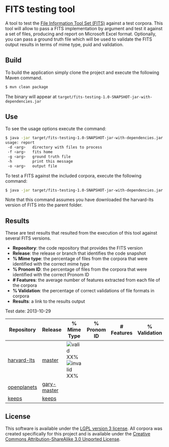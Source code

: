 FITS testing tool
======================

A tool to test the [File Information Tool Set (FITS)](https://code.google.com/p/fits/) against a test corpora.
This tool will allow to pass a FITS implementation by argument and test it against a set of files, producing and report on Microsoft Excel format. Optionally, you can pass a ground truth file which will be used to validate the FITS output results in terms of mime type, puid and validation.

## Build

To build the application simply clone the project and execute the following Maven command.

```bash
$ mvn clean package
```
The binary will appear at `target/fits-testing-1.0-SNAPSHOT-jar-with-dependencies.jar`

## Use

To see the usage options execute the command:

```bash
$ java -jar target/fits-testing-1.0-SNAPSHOT-jar-with-dependencies.jar -h
usage: report
 -d <arg>   directory with files to process
 -f <arg>   fits home
 -g <arg>   ground truth file
 -h         print this message
 -o <arg>   output file
```

To test a FITS against the included corpora, execute the following command:

```bash
$ java -jar target/fits-testing-1.0-SNAPSHOT-jar-with-dependencies.jar -d corpora/files/ -f ../fits-harvard-lts/ -g corpora/groundtruth.xls -o results/results-fits-harvard-lts.xls
```

Note that this command assumes you have downloaded the harvard-lts version of FITS into the parent folder.

## Results

These are test results that resulted from the execution of this tool against several FITS versions.

* **Repository**: the code repository that provides the FITS version
* **Release**: the release or branch that identifies the code snapshot
* **% Mime type**: the percentage of files from the corpora that were identified with the correct mime type
* **% Pronom ID**: the percentage of files from the corpora that were identified with the correct Pronom ID
* **# Features**: the average number of features extracted from each file of the corpora
* **% Validation**: the percentage of correct validations of file formats in corpora
* **Results**: a link to the results output

Test date: 2013-10-29

[check]: https://cdn1.iconfinder.com/data/icons/iconic/raster/2/check.png
[cross]: https://cdn1.iconfinder.com/data/icons/iconic/raster/12/x.png


| Repository | Release | % Mime Type | % Pronom ID | # Features | % Validation | Results |
|------------|---------|-----------|-----------|-------------|------------|---------|
|[harvard-lts](https://github.com/harvard-lts/fits)|[master](https://github.com/harvard-lts/fits/commit/0a1cd57f22c24f1c8be7ab75607628058505b961)|![valid][check] XX% ![invalid][cross] XX%|||||
|[openplanets](https://github.com/openplanets/fits)|[gary-master](https://github.com/openplanets/fits/commit/7b0c2dd4c23e0900192fbe4dd6802bfae59a13df)||||||
|[keeps](https://github.com/keeps/fits)|[keeps](https://github.com/keeps/fits/commit/2ec448c5146373963575ffcaf915e0191c0fc37c)||||||


## License

This software is available under the [LGPL version 3 license](LICENSE). All corpora was created specifically for this project and is available under the [Creative Commons Attribution-ShareAlike 3.0 Unported License](http://creativecommons.org/licenses/by-sa/3.0/deed.en_US").



